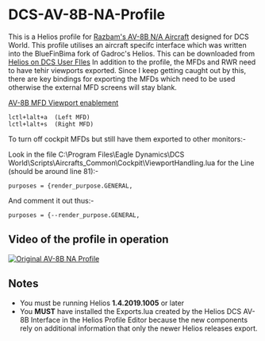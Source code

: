 # DCS-AV-8B-NA-Profile
This is a Helios profile for [Razbam's AV-8B N/A Aircraft](https://razbamsimulations.com/index.php/dcs/av8-b) designed for DCS World. 
This profile utilises an aircraft specifc interface which was written into the BlueFinBima fork of Gadroc's Helios.  This can be downloaded from [Helios on DCS User FIles](https://www.digitalcombatsimulator.com/en/files/3302014/?sphrase_id=22037554)
In addition to the profile, the MFDs and RWR need to have tehir viewports exported.  Since I keep getting caught out by this, there are key bindings for exporting the MFDs which need to be used otherwise the external MFD screens will stay blank.  

[AV-8B MFD Viewport enablement](https://forums.eagle.ru/showpost.php?p=3333803&postcount=47)
```
lctl+lalt+a  (Left MFD)
lctl+lalt+s  (Right MFD)
```
To turn off cockpit MFDs but still have them exported to other monitors:-

Look in the file C:\Program Files\Eagle Dynamics\DCS World\Scripts\Aircrafts\_Common\Cockpit\ViewportHandling.lua for the Line (should be around line 81):-
```
purposes = {render_purpose.GENERAL,
```
And comment it out thus:-
```
purposes = {--render_purpose.GENERAL,
```
## Video of the profile in operation
[![Original AV-8B NA Profile](http://img.youtube.com/vi/4kQG0dJMROg/0.jpg)](http://www.youtube.com/watch?v=4kQG0dJMROg)


## Notes
* You must be running Helios **1.4.2019.1005** or later
* You **MUST** have installed the Exports.lua created by the Helios DCS AV-8B Interface in the Helios Profile Editor because the new components rely on additional information that only the newer Helios releases export.  
